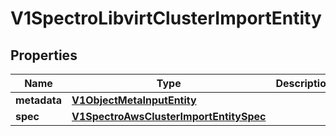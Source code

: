 # V1SpectroLibvirtClusterImportEntity

## Properties
Name | Type | Description | Notes
------------ | ------------- | ------------- | -------------
**metadata** | [**V1ObjectMetaInputEntity**](V1ObjectMetaInputEntity.md) |  |  [optional]
**spec** | [**V1SpectroAwsClusterImportEntitySpec**](V1SpectroAwsClusterImportEntitySpec.md) |  |  [optional]
